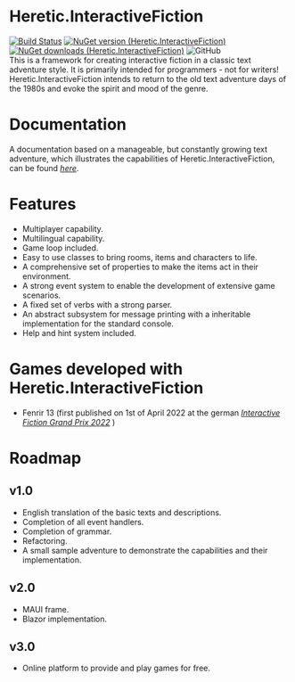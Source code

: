 # Heretic.InteractiveFiction
[![Build Status](https://biegota.visualstudio.com/Games/_apis/build/status/Heretic-CI?branchName=master)](https://biegota.visualstudio.com/Games/_build/latest?definitionId=7&branchName=master)
[![NuGet version (Heretic.InteractiveFiction)](https://img.shields.io/nuget/v/Heretic.InteractiveFiction)](https://www.nuget.org/packages/Heretic.InteractiveFiction/)
[![NuGet downloads (Heretic.InteractiveFiction)](https://img.shields.io/nuget/dt/Heretic.InteractiveFiction)](https://www.nuget.org/packages/Heretic.InteractiveFiction/)
![GitHub](https://img.shields.io/github/license/biegomar/heretic.interactivefiction)  
This is a framework for creating interactive fiction in a classic text adventure style. It is primarily intended for programmers - not for writers!  
Heretic.InteractiveFiction intends to return to the old text adventure days of the 1980s and evoke the spirit and mood of the genre.

# Documentation
A documentation based on a manageable, but constantly growing text adventure, which illustrates the capabilities of Heretic.InteractiveFiction, can be found [_here_](https://github.com/biegomar/Heretic.InteractiveFiction/tree/main/doc).

# Features
* Multiplayer capability.
* Multilingual capability.
* Game loop included.
* Easy to use classes to bring rooms, items and characters to life.
* A comprehensive set of properties to make the items act in their environment.
* A strong event system to enable the development of extensive game scenarios.
* A fixed set of verbs with a strong parser.
* An abstract subsystem for message printing with a inheritable implementation for the standard console.
* Help and hint system included.

# Games developed with Heretic.InteractiveFiction
* Fenrir 13 (first published on 1st of April 2022 at the german [_Interactive Fiction Grand Prix 2022_](https://ifwizz.de/grand-prix-2022.html) )

# Roadmap
## v1.0
* English translation of the basic texts and descriptions.
* Completion of all event handlers.
* Completion of grammar.
* Refactoring.
* A small sample adventure to demonstrate the capabilities and their implementation.

## v2.0
* MAUI frame.
* Blazor implementation.

## v3.0
* Online platform to provide and play games for free. 